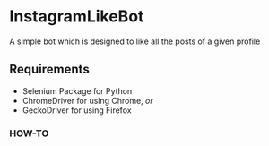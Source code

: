 # InstagramLikeBot

A simple bot which is designed to like all the posts of a given profile

## Requirements
 - Selenium Package for Python
 - ChromeDriver for using Chrome, *or*
 - GeckoDriver for using Firefox
 
 ### HOW-TO
 
